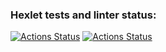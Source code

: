 ### Hexlet tests and linter status:

[![Actions Status](https://github.com/anorone/typescript-project-81/actions/workflows/hexlet-check.yml/badge.svg)](https://github.com/anorone/typescript-project-81/actions)
[![Actions Status](https://github.com/zhenia-chugaev/forms/actions/workflows/quality-check.yml/badge.svg)](https://github.com/zhenia-chugaev/forms/actions/workflows/quality-check.yml)

